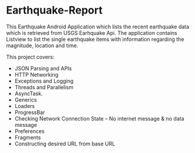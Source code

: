 # Earthquake-Report
This Earthquake Android Application which lists the recent earthquake data which is retrieved from USGS Earhquake Api. 
The application contains Listview to list the single earthquake items with information regarding the magnitude, location and time.

This project covers:

* JSON Parsing and APIs
* HTTP Networking
* Exceptions and Logging
* Threads and Parallelism
* AsyncTask.
* Generics
* Loaders
* ProgressBar
* Checking Network Connection State – No internet message & no data message
* Preferences
* Fragments
* Constructing desired URL from base URL
